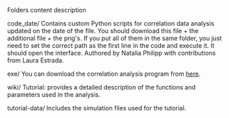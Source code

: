Folders content description

code_date/ Contains custom Python scripts for correlation data analysis updated on the date of the file. You should download this file + the additional file + the png's. If you put all of them in the same folder, you just need to set the correct path as the first line in the code and execute it. It should open the interface.
Authored by Natalia Philipp with contributions from Laura Estrada.

exe/ You can download the correlation analysis program from [here]([https://drive.google.com/file/d/1oIDsKwlgX7m_B1DmyF-R6tN8Ky2O3iUC/view?usp=sharing](https://drive.google.com/file/d/1vUY5fHP25_1kqNygPDNcPcgiNiCMfiul/view?usp=drive_link)).

wiki/ Tutorial: provides a detailed description of the functions and parameters used in the analysis.

tutorial-data/ Includes the simulation files used for the tutorial.
